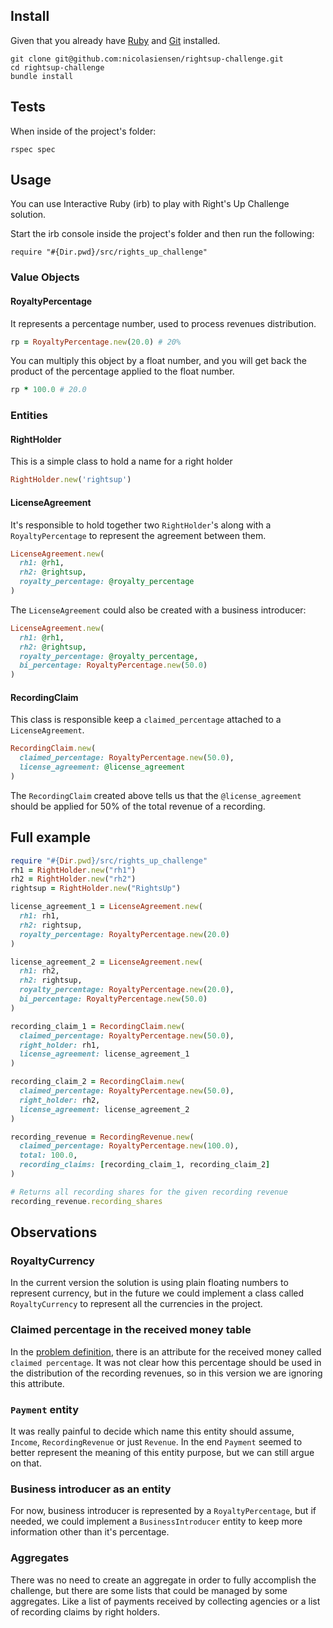 ## Install
Given that you already have [Ruby](https://www.ruby-lang.org/pt/) and [Git](https://git-scm.com/) installed.

```
git clone git@github.com:nicolasiensen/rightsup-challenge.git
cd rightsup-challenge
bundle install
```

## Tests
When inside of the project's folder:

```
rspec spec
```

## Usage
You can use Interactive Ruby (irb) to play with Right's Up Challenge solution.

Start the irb console inside the project's folder and then run the following:
```
require "#{Dir.pwd}/src/rights_up_challenge"
```

### Value Objects
#### RoyaltyPercentage
It represents a percentage number, used to process revenues distribution.

```ruby
rp = RoyaltyPercentage.new(20.0) # 20%
```

You can multiply this object by a float number, and you will get back the product of the percentage applied to the float number.

```ruby
rp * 100.0 # 20.0
```

### Entities

#### RightHolder
This is a simple class to hold a name for a right holder

```ruby
RightHolder.new('rightsup')
```

#### LicenseAgreement
It's responsible to hold together two ```RightHolder```'s along with a ```RoyaltyPercentage``` to represent the agreement between them.

```ruby
LicenseAgreement.new(
  rh1: @rh1,
  rh2: @rightsup,
  royalty_percentage: @royalty_percentage
)
```

The ```LicenseAgreement``` could also be created with a business introducer:

```ruby
LicenseAgreement.new(
  rh1: @rh1,
  rh2: @rightsup,
  royalty_percentage: @royalty_percentage,
  bi_percentage: RoyaltyPercentage.new(50.0)
)
```

#### RecordingClaim
This class is responsible keep a ```claimed_percentage``` attached to a ```LicenseAgreement```.

```ruby
RecordingClaim.new(
  claimed_percentage: RoyaltyPercentage.new(50.0),
  license_agreement: @license_agreement
)
```

The ```RecordingClaim``` created above tells us that the ```@license_agreement``` should be applied for 50% of the total revenue of a recording.

## Full example
```ruby
require "#{Dir.pwd}/src/rights_up_challenge"
rh1 = RightHolder.new("rh1")
rh2 = RightHolder.new("rh2")
rightsup = RightHolder.new("RightsUp")

license_agreement_1 = LicenseAgreement.new(
  rh1: rh1,
  rh2: rightsup,
  royalty_percentage: RoyaltyPercentage.new(20.0)
)

license_agreement_2 = LicenseAgreement.new(
  rh1: rh2,
  rh2: rightsup,
  royalty_percentage: RoyaltyPercentage.new(20.0),
  bi_percentage: RoyaltyPercentage.new(50.0)
)

recording_claim_1 = RecordingClaim.new(
  claimed_percentage: RoyaltyPercentage.new(50.0),
  right_holder: rh1,
  license_agreement: license_agreement_1
)

recording_claim_2 = RecordingClaim.new(
  claimed_percentage: RoyaltyPercentage.new(50.0),
  right_holder: rh2,
  license_agreement: license_agreement_2
)

recording_revenue = RecordingRevenue.new(
  claimed_percentage: RoyaltyPercentage.new(100.0),
  total: 100.0,
  recording_claims: [recording_claim_1, recording_claim_2]
)

# Returns all recording shares for the given recording revenue
recording_revenue.recording_shares
```

## Observations
### RoyaltyCurrency
In the current version the solution is using plain floating numbers to represent currency, but in the future we could implement a class called ```RoyaltyCurrency``` to represent all the currencies in the project.

### Claimed percentage in the received money table
In the [problem definition](https://docs.google.com/document/d/1MKeYuvyc5Vv7fV6X2XKRmw-PkrE3KMIOV5e_d2qP0y0/edit#), there is an attribute for the received money called ```claimed percentage```. It was not clear how this percentage should be used in the distribution of the recording revenues, so in this version we are ignoring this attribute.

### ```Payment``` entity
It was really painful to decide which name this entity should assume, ```Income```, ```RecordingRevenue``` or just ```Revenue```. In the end ```Payment``` seemed to better represent the meaning of this entity purpose, but we can still argue on that.

### Business introducer as an entity
For now, business introducer is represented by a ```RoyaltyPercentage```, but if needed, we could implement a ```BusinessIntroducer``` entity to keep more information other than it's percentage.

### Aggregates
There was no need to create an aggregate in order to fully accomplish the challenge, but there are some lists that could be managed by some aggregates. Like a list of payments received by collecting agencies or a list of recording claims by right holders.
